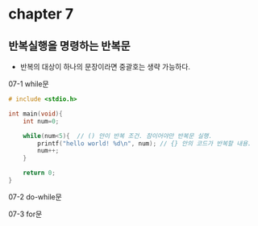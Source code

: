 # chapter 7
## 반복실행을 명령하는 반복문

* 반복의 대상이 하나의 문장이라면 중괄호는 생략 가능하다.

07-1 while문
```c
# include <stdio.h>

int main(void){
	int num=0;

	while(num<5){  // () 안이 반복 조건. 참이어야만 반복문 실행.
		printf("hello world! %d\n", num); // {} 안의 코드가 반복할 내용.
		num++;
	}

	return 0;
}
```

07-2 do-while문



07-3 for문
